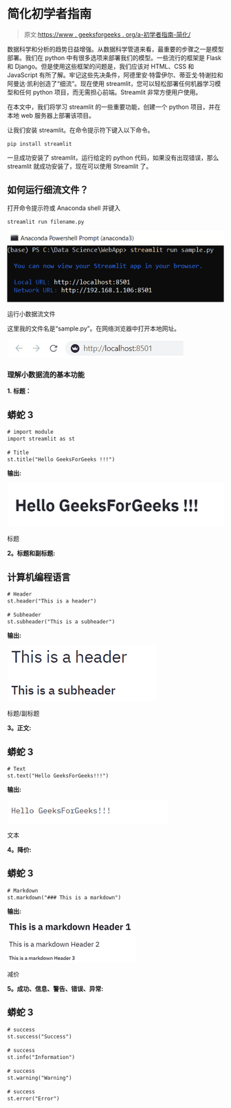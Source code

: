 # 简化初学者指南

> 原文:[https://www . geeksforgeeks . org/a-初学者指南-简化/](https://www.geeksforgeeks.org/a-beginners-guide-to-streamlit/)

数据科学和分析的趋势日益增强。从数据科学管道来看，最重要的步骤之一是模型部署。我们在 python 中有很多选项来部署我们的模型。一些流行的框架是 Flask 和 Django。但是使用这些框架的问题是，我们应该对 HTML、CSS 和 JavaScript 有所了解。牢记这些先决条件，阿德里安·特雷伊尔、蒂亚戈·特谢拉和阿曼达·凯利创造了“细流”。现在使用 streamlit，您可以轻松部署任何机器学习模型和任何 python 项目，而无需担心前端。Streamlit 非常方便用户使用。

在本文中，我们将学习 streamlit 的一些重要功能，创建一个 python 项目，并在本地 web 服务器上部署该项目。

让我们安装 streamlit。在命令提示符下键入以下命令。

```
pip install streamlit
```

一旦成功安装了 streamlit，运行给定的 python 代码，如果没有出现错误，那么 streamlit 就成功安装了，现在可以使用 Streamlit 了。

## 如何运行细流文件？

打开命令提示符或 Anaconda shell 并键入

```
streamlit run filename.py
```

![](img/f4a6620853d1097aa6622b0f0f6c5ee6.png)

运行小数据流文件

这里我的文件名是“sample.py”。在网络浏览器中打开本地网址。

![](img/1c73efc1ad9b18b62e36f7b240fa69f6.png)

### 理解小数据流的基本功能

**1. 标题：**

## 蟒蛇 3

```
# import module
import streamlit as st

# Title
st.title("Hello GeeksForGeeks !!!")
```

**输出:**

![](img/0e39a129e814d0b4835af6598b6c4706.png)

标题

**2。标题和副标题:**

## 计算机编程语言

```
# Header
st.header("This is a header")

# Subheader
st.subheader("This is a subheader")
```

**输出:**

![](img/84d60cb5f683eb7bf5dd6389edc757a8.png)

标题/副标题

**3。正文:**

## 蟒蛇 3

```
# Text
st.text("Hello GeeksForGeeks!!!")
```

**输出:**

![](img/b0a05c20871f8bf210e88bee96e67c55.png)

文本

**4。降价:**

## 蟒蛇 3

```
# Markdown
st.markdown("### This is a markdown")
```

**输出:**

![](img/a2415de80aaf74a2e674ac018d0078d9.png)

减价

**5。成功、信息、警告、错误、异常:**

## 蟒蛇 3

```
# success
st.success("Success")

# success
st.info("Information")

# success
st.warning("Warning")

# success
st.error("Error")
```
